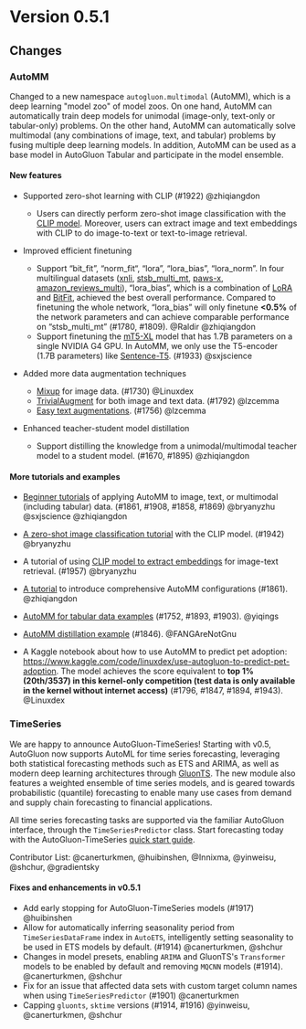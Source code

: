 # Version 0.5.1

## Changes

### AutoMM

Changed to a new namespace `autogluon.multimodal` (AutoMM), which is a deep learning "model zoo" of model zoos. On one hand, AutoMM can automatically train deep models for unimodal (image-only, text-only or tabular-only) problems. On the other hand, AutoMM can automatically solve multimodal (any combinations of image, text, and tabular) problems by fusing multiple deep learning models. In addition, AutoMM can be used as a base model in AutoGluon Tabular and participate in the model ensemble.

#### New features

- Supported zero-shot learning with CLIP (#1922) @zhiqiangdon
  - Users can directly perform zero-shot image classification with the [CLIP model](https://arxiv.org/abs/2103.00020). Moreover, users can extract image and text embeddings with CLIP to do image-to-text or text-to-image retrieval. 

- Improved efficient finetuning
  - Support “bit_fit”, “norm_fit“, “lora”, “lora_bias”, “lora_norm”. In four multilingual datasets ([xnli](https://huggingface.co/datasets/xnli), [stsb_multi_mt](https://huggingface.co/datasets/stsb_multi_mt), [paws-x](https://huggingface.co/datasets/paws-x), [amazon_reviews_multi](https://huggingface.co/datasets/amazon_reviews_multi)), “lora_bias”, which is a combination of [LoRA](https://arxiv.org/abs/2106.09685) and [BitFit](https://arxiv.org/abs/2106.10199), achieved the best overall performance. Compared to finetuning the whole network, “lora_bias” will only finetune **<0.5%** of the network parameters and can achieve comparable performance on “stsb_multi_mt” (#1780, #1809). @Raldir @zhiqiangdon
  - Support finetuning the [mT5-XL](https://huggingface.co/google/mt5-xl) model that has 1.7B parameters on a single NVIDIA G4 GPU. In AutoMM, we only use the T5-encoder (1.7B parameters) like [Sentence-T5](https://aclanthology.org/2022.findings-acl.146.pdf). (#1933) @sxjscience

- Added more data augmentation techniques
  - [Mixup](https://arxiv.org/pdf/1710.09412.pdf) for image data. (#1730) @Linuxdex
  - [TrivialAugment](https://arxiv.org/pdf/2103.10158.pdf) for both image and text data. (#1792) @lzcemma
  - [Easy text augmentations](https://arxiv.org/pdf/1901.11196.pdf). (#1756) @lzcemma

- Enhanced teacher-student model distillation
  - Support distilling the knowledge from a unimodal/multimodal teacher model to a student model. (#1670, #1895) @zhiqiangdon

#### More tutorials and examples

- [Beginner tutorials](https://auto.gluon.ai/stable/tutorials/multimodal/index.html) of applying AutoMM to image, text, or multimodal (including tabular) data. (#1861, #1908, #1858, #1869) @bryanyzhu @sxjscience @zhiqiangdon

- [A zero-shot image classification tutorial](https://auto.gluon.ai/0.5.1/tutorials/multimodal/clip_zeroshot.html) with the CLIP model. (#1942) @bryanyzhu

- A tutorial of using [CLIP model to extract embeddings](https://auto.gluon.ai/0.5.1/tutorials/multimodal/clip_embedding.html) for image-text retrieval. (#1957) @bryanyzhu

- [A tutorial](https://auto.gluon.ai/0.5.1/tutorials/multimodal/customization.html) to introduce comprehensive AutoMM configurations (#1861). @zhiqiangdon

- [AutoMM for tabular data examples](https://github.com/autogluon/autogluon/tree/master/examples/automm/tabular_dl) (#1752, #1893, #1903). @yiqings

- [AutoMM distillation example](https://github.com/autogluon/autogluon/tree/master/examples/automm/distillation) (#1846). @FANGAreNotGnu

- A Kaggle notebook about how to use AutoMM to predict pet adoption: https://www.kaggle.com/code/linuxdex/use-autogluon-to-predict-pet-adoption. The model achieves the score equivalent to **top 1% (20th/3537) in this kernel-only competition (test data is only available in the kernel without internet access)** (#1796, #1847, #1894, #1943). @Linuxdex


### TimeSeries

We are happy to announce AutoGluon-TimeSeries! Starting with v0.5, AutoGluon now supports AutoML for time series forecasting, 
leveraging both statistical forecasting methods such as ETS and ARIMA, as well as modern deep learning architectures
through [GluonTS](https://ts.gluon.ai/stable/). The new module also features a weighted ensemble of time series models, 
and is geared towards probabilistic (quantile) forecasting to enable many use cases from demand and supply chain forecasting 
to financial applications.

All time series forecasting tasks are supported via the familiar AutoGluon interface, through the
`TimeSeriesPredictor` class. Start forecasting today with the AutoGluon-TimeSeries 
[quick start guide](https://auto.gluon.ai/stable/tutorials/timeseries/forecasting-quickstart.html).

Contributor List: @canerturkmen, @huibinshen, @Innixma, @yinweisu, @shchur, @gradientsky  

#### Fixes and enhancements in v0.5.1

- Add early stopping for AutoGluon-TimeSeries models (#1917) @huibinshen
- Allow for automatically inferring seasonality period from `TimeSeriesDataFrame` index in `AutoETS`, intelligently setting seasonality to be used in ETS models by default. (#1914) @canerturkmen, @shchur
- Changes in model presets, enabling `ARIMA` and GluonTS's `Transformer` models to be enabled by default and removing `MQCNN` models (#1914). @canerturkmen, @shchur
- Fix for an issue that affected data sets with custom target column names when using `TimeSeriesPredictor` (#1901) @canerturkmen
- Capping `gluonts`, `sktime` versions (#1914, #1916) @yinweisu, @canerturkmen, @shchur
